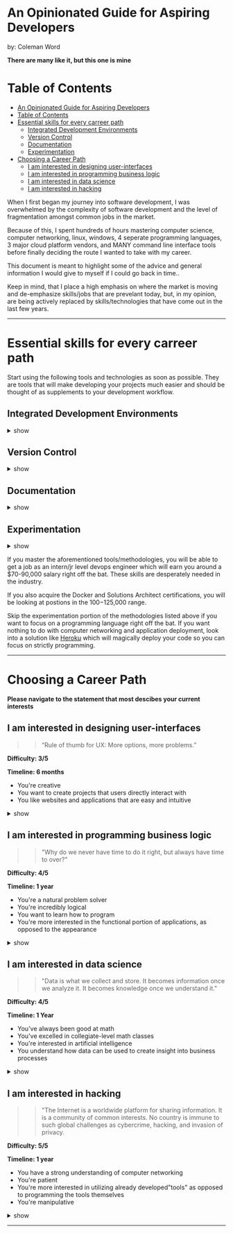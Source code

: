# An Opinionated Guide for Aspiring Developers
by: Coleman Word

**There are many like it, but this one is mine**

Table of Contents
=================

   * [An Opinionated Guide for Aspiring Developers](#an-opinionated-guide-for-aspiring-developers)
   * [Table of Contents](#table-of-contents)
   * [Essential skills for every carreer path](#essential-skills-for-every-carreer-path)
      * [Integrated Development Environments](#integrated-development-environments)
      * [Version Control](#version-control)
      * [Documentation](#documentation)
      * [Experimentation](#experimentation)
   * [Choosing a Career Path](#choosing-a-career-path)
      * [I am interested in designing user-interfaces](#i-am-interested-in-designing-user-interfaces)
      * [I am interested in programming business logic](#i-am-interested-in-programming-business-logic)
      * [I am interested in data science](#i-am-interested-in-data-science)
      * [I am interested in hacking](#i-am-interested-in-hacking)

When I first began my journey into software development, I was overwhelmed
by the complexity of software development and the level of fragmentation 
amongst common jobs in the market. 

Because of this, I spent hundreds of hours mastering computer science, computer
networking, linux, windows, 4 seperate programming languages, 3 major cloud 
platform vendors, and MANY command line interface tools before finally deciding
the route I wanted to take with my career. 

This document is meant to highlight some of the advice and general information
I would give to myself if I could go back in time..

Keep in mind, that I place a high emphasis on where the market is moving and de-emphasize
skills/jobs that are prevelant today, but, in my opinion, are being actively 
replaced by skills/technologies that have come out in the last few years.

*******************************************************************************************

# Essential skills for every carreer path
Start using the following tools and technologies as soon as possible. They are tools that 
will make developing your projects much easier and should be thought of as supplements to 
your development workflow.

## Integrated Development Environments

<details><summary>show</summary>
<p>

**Overview**


An integrated development environment is an application you can download onto your 
PC for actively developing your projects. They generally have many features like 
an integrated terminal, file organization, debugging, and extensions that can help you
develop clean code faster.

**Tips**

* VScode is free and by far my favorite IDE. 

**Resources**

* [Getting Started w/ VScode](https://code.visualstudio.com/docs/introvideos/basics)

</p>
</details>

## Version Control
<details><summary>show</summary>
<p>

**Overview**

Version control is a system that records changes to a file or set of files over time so that you can recall specific versions later. The most popular tool for code version control is Git. A Git repository is where you will keep the files that make up your application.
**Tips**

* Get a github account
* Keep all your projects in seperate git repositories
* Master the git cli
* Use GitHub as a search engine to explore projects- A good source for inspiration.

**Resources**

* [Git Tutorial](https://guides.github.com/activities/hello-world/)
* [GitHub](https://github.com/)

</p>
</details>

## Documentation
<details><summary>show</summary>
<p>

**Overview**

Once you have a Github account set up, it will be essential to create documentation
for your projects/code. This is done by creating a README.md file in the root of the project
folder. The file extension for README is generally markdown. Markdown is a markup language that
allows you quickly format documents and insert elements like headings, lists, code blocks, and much 
more. 

**Tips**

* Markdown is easy, take a day or two to learn it
* Creating documentation is a good way to learn- Document every step of your development workflow so that
you have a very clear understanding of what it is you're doing.
* Documentation will turn your GitHub repository into your future resume
* Documenation allows others to understand and reuse your code.
* Code without documentation is useless

**Resources**

* [Markdwon Cheatsheet](https://guides.github.com/pdfs/markdown-cheatsheet-online.pdf)
* [Markdown Newtab](https://chrome.google.com/webstore/detail/markdown-new-tab/demppioeofcekpjcnlkmdjbabifjnokj?hl=en)

</p>
</details>

## Experimentation
<details><summary>show</summary>
<p>

**Overview**

Once you're ready to start programming, you'll immediately start wondering where your code is 
supposed to run. Programs in development are generally run on your personal PC, while finished
projects are generally run on dedicated servers. A problem many developers encounter is "My code runs
on my PC, but it doesn't work on a dedicated server!". This is because when you're developing on your
PC, you download code dependencies(libraries/frameworks) which your code relies on to execute. When you 
move your files to a server, the dependencies are no longer in place. 

To solve this problem, I recommend using a portable sandbox environment on your PC so that you can 
transfer your project AND all of it's dependencies to other computers. 

**Tips**
* Learn and use Docker to stage your programs. 
* Docker has created a paradigm shift within the industry and is very popular
* Create a dockerhub account
* Learn how to create dockerfiles
* Setup an Amazon Web Services account once you want to deploy your project on a dedicated server
* This will take time to master
* This will drastically improve your marketability in the application process

**Resources**

* [Getting Started](https://docs.docker.com/get-started/)
* [DockerHub](https://hub.docker.com/)
* [Interactive Tutorials](https://www.katacoda.com/courses/docker)
* [Amazon Web Services](https://aws.amazon.com/)
* [Docker Certification](https://success.docker.com/certification)
* [AWS Solutions Architect Certification](https://aws.amazon.com/certification/certified-solutions-architect-associate/)
* [Docker Online Courses](https://www.udemy.com/topic/docker/)
* [AWS Online Course](https://www.udemy.com/aws-certified-solutions-architect-associate/)
</p>
</details>


If you master the aforementioned tools/methodologies, you will be able to get a job as an intern/jr level
devops engineer which will earn you around a $70-90,000 salary right off the bat. These skills are desperately needed in the industry.

If you also acquire the Docker and Solutions Architect certifications, you will be looking at postions
in the $100-$125,000 range.

Skip the experimentation portion of the methodologies listed above if you want to focus on a programming
language right off the bat. If you want nothing to do with computer networking and application deployment,
look into a solution like [Heroku](https://signup.heroku.com/?c=70130000001xDpdAAE&gclid=CjwKCAjw85zdBRB6EiwAov3RinnYvtomxd8gs31O7l4-c7YEOLptqTaPq9rMl86sxBnXc1fr4apWjBoCxvMQAvD_BwE) which
will magically deploy your code so you can focus on strictly programming.

---

# Choosing a Career Path

**Please navigate to the statement that most descibes your current interests**


## I am interested in designing user-interfaces
>> “Rule of thumb for UX: More options, more problems.”

**Difficulty: 3/5**

**Timeline: 6 months**

* You're creative
* You want to create projects that users directly interact with
* You like websites and applications that are easy and intuitive

<details><summary>show</summary>
<p>

**Overview**

The positions you'd be interested involve designing and programming what we call the
"frontend" of applications. The front-end is what users see, and directly interact 
with. 
The frontend of an application, whether is a website, desktop app, or mobile app,
communicates with the "backend" which executes the "business logic" of the application.

The front-end should be designed to be visually appealing, and intuitive for it's users.

In my opinion, the goal of a frontend developer should be to create a user interface that
can be used without any training. The design makes the business logic of the application
self-explanatory. 

For example: Instagram doesn't require users to read through documentation to begin using
it. It is popular because anyone can download the application and immediately start using
it.

**Job Titles**

 * UI Designer
 * UX designer
 * Front-end Developer
 * Front-end Designer

**Average Salary: $85,000**

**Programming Languages**

* HTML 
* CSS
* Javascript

**Certifications**

* [Lambda School](https://lambdaschool.com/courses/cs/web/)
* [Galvanize](https://www.galvanize.com/denver-platte/javascript-accelerated)
* [Pluralsight](https://www.pluralsight.com/paths/javascript)

**Tips**

There are many "flavors" of javascript. I'd highly recommend learning the framework "React" after
learning the basics of javascript, HTML, and CSS since it is the most popular, it's in high demand, and you can use it to program the front-end of websites AND mobile apps.

**Resources**

* [HTML & CSS Course](https://www.udemy.com/html-tutorial/)
* [Playground](https://stackblitz.com/)
* [React Javascript](https://reactjs.org/)

</p>
</details>

## I am interested in programming business logic
>> "Why do we never have time to do it right, but always have time to over?"

**Difficulty: 4/5**

**Timeline: 1 year**

* You're a natural problem solver
* You're incredibly logical
* You want to learn how to program
* You're more interested in the functional portion of applications, as opposed to the appearance

<details><summary>show</summary>
<p>

**Overview**


**Job Titles**
* Backend Engineer
* API Developer
* Software Developer

**Average Salary: $100,000**

**Programming Languages**

* Python
* Node.js
* Golang

**Certifications**


**Tips**

* Learn SQL(database language)
* Understand what a REST API is
* Learn node.js if you want to program web applications
* Learn node.js if you want to become a "full stack" developer by just learning javascript
* Learn python if you want to learn programming quickly
* Learn python if you may want to transition into data science in the future
* Learn golang if you want to develop API's
* Learn golang if you are interested in "microservices"
* Programming languages in descending order by market demand: node.js, python, golang
* Programming languages in descending order by average salary: golang, python, node.js
* Programming languages in descending order by future job growth: 3-way tie

**Resources**

* [Node.js](https://nodejs.org/en/)
* [Node Playground](https://www.katacoda.com/courses/nodejs/playground)
* [Python](https://www.python.org/)
* [Python-Playground](https://www.pythonanywhere.com/)
* [Golang](https://golang.org/)
* [Golang-Playground](https://play.golang.org/)

</p>
</details>



## I am interested in data science
>> "Data is what we collect and store. It becomes information once we analyze it. It becomes knowledge once we understand it."

**Difficulty: 4/5**

**Timeline: 1 Year**

* You've always been good at math
* You've excelled in collegiate-level math classes
* You're interested in artificial intelligence
* You understand how data can be used to create insight into business processes

<details><summary>show</summary>
<p>

**Overview**

Data science is exploding right now. With the amount of data being produced at an exponential rate, companies need specialists that can turn "dark data" into actionable insights. A career in data science can also lead to machine learning and artificial intelligence as well. Computers can be used to analyze large datasets, perform tasks, and correct themselves based on the outcome of their behavior in relation to the desired outcome. Start with basic data analysis -> data engineering -> data science -> machine learning. This will take time.

**Job Titles**

* Data Analyst
* Data Engineer
* Business Intelligence Developer
* Data Scientist
* Machine Learning Engineer

**Average Salary: $60-$200,000**

**Programming Languages**

* Python

**Certifications**

* [Top 15](https://www.cio.com/article/3222879/certifications/15-data-science-certifications-that-will-pay-off.html)

**Tips**

* Your integrated development environment is now the Jupyter Notebook
* Learn Numpy, Pandas, SQL, Scikit, and Matplotlib
* You need a large amount of data to do data analytics/science
* Social media APIs like Twitter(tweepy) are a good source of data
* Stock Exchanges are a good source of data
* Learn Tensorflow if you want to get into machine learning
* Use Python 3 
* Use Anaconda- package for python that includes everything you need to get started.

**Resources**

* [Colaboratory Notebook](https://colab.research.google.com/notebooks/welcome.ipynb#recent=true)
* [Numpy](https://www.machinelearningplus.com/python/numpy-tutorial-part1-array-python-examples/)
* [Anaconda](https://www.anaconda.com/enterprise/?gclid=CjwKCAjw85zdBRB6EiwAov3RioX6LlRXDdamtUy229SGilN_oFWUVGxf-W5lwdUTk_xgrvBK4Y5ehRoCOLkQAvD_BwE)
* [Tensorflow Tutorial](https://www.tensorflow.org/tutorials/)

</p>
</details>



## I am interested in hacking
>> "The Internet is a worldwide platform for sharing information. It is a community of common interests. No country is immune to such global challenges as cybercrime, hacking, and invasion of privacy.


**Difficulty: 5/5**

**Timeline: 1 year**

* You have a strong understanding of computer networking
* You're patient
* You're more interested in utilizing already developed"tools" as opposed to programming the tools themselves
* You're manipulative

<details><summary>show</summary>
<p>

**Overview**
If you're interested in hacking, you'll want need to become extremely well-versed
in computer networking. Generally, you will want to master certain tools that 
are available to perform attacks on vulnerable networks. You should never perform attacks on real systems, rather, there are ways to setup vulnerable servers to 
practice. There are many jobs in cybersecurity that will be available to you if
you become fluent in computer networking and penetration testing. 

**Job Titles**

* Ethical Hacker
* Penetration Tester
* Cybersecurity Analyst
* Network Engineer
* Systems Administrator

**Average Salary: $100,000**

**Programming Languages**

* Python
* Bash
* Powershell

**Tools**

* Wireshark
* Shodan
* Metasploit
* Nmap

**Certifications**

* Comptia Network +
* Comptia Security +
* Comptia PenTest +
* Cisco Certified Network Associate Security

**Tips**

* Hacking is hard and takes patience
* Hacking very often requires social engineering and/or physical proxemity to the target

**Key Terms**

* The OSI Model
* Malware
* Encryption
* Tor
* Social Engineering
* Phishing
* Root Kit
* Remote Access Trojan
* Ransomware
* Crypto-malware


**Resources**

* [Comptia Certifications](https://certification.comptia.org/)
* [Metasploit](https://www.metasploit.com/)
* [Wireshark](https://www.wireshark.org/)

</p>
</details>



---
